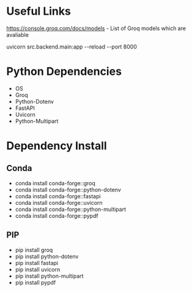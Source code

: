 # Useful Links
https://console.groq.com/docs/models - List of Groq models which are avaliable

uvicorn src.backend.main:app --reload --port 8000

# Python Dependencies 
- OS
- Groq
- Python-Dotenv
- FastAPI
- Uvicorn
- Python-Multipart

# Dependency Install

## Conda
- conda install conda-forge::groq
- conda install conda-forge::python-dotenv
- conda install conda-forge::fastapi
- conda install conda-forge::uvicorn  
- conda install conda-forge::python-multipart   
- conda install conda-forge::pypdf

## PIP 
- pip install groq
- pip install python-dotenv
- pip install fastapi
- pip install uvicorn
- pip install python-multipart
- pip install pypdf

